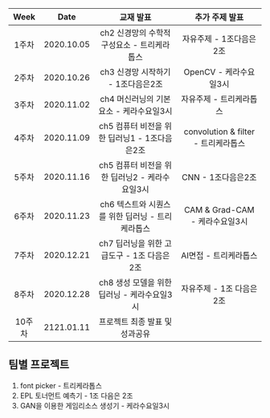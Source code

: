 
| Week | Date | 교재 발표 | 추가 주제 발표 |  
|:---:|:---:|:---:|:---:|
| 1주차 | 2020.10.05 |ch2 신경망의 수학적 구성요소 - 트리케라톱스 | 자유주제 - 1조다음은2조|
| 2주차 | 2020.10.26 |ch3 신경망 시작하기 - 1조다음은2조 | OpenCV - 케라수요일3시| 
| 3주차 | 2020.11.02 |ch4 머신러닝의 기본 요소 - 케라수요일3시| 자유주제 - 트리케라톱스  | 
| 4주차 | 2020.11.09 |ch5 컴퓨터 비전을 위한 딥러닝1 - 1조다음은2조| convolution & filter - 트리케라톱스 | 
| 5주차 | 2020.11.16 |ch5 컴퓨터 비전을 위한 딥러닝2 - 케라수요일3시 | CNN - 1조다음은2조 | 
| 6주차 | 2020.11.23 |ch6 텍스트와 시퀀스를 위한 딥러닝 - 트리케라톱스 | CAM & Grad-CAM - 케라수요일3시| 
| 7주차 | 2020.12.21 |ch7 딥러닝을 위한 고급도구 - 1조 다음은 2조 | AI면접 - 트리케라톱스| 
| 8주차 | 2020.12.28 |ch8 생성 모델을 위한 딥러닝 - 케라수요일3시 | 자유주제 - 1조 다음은 2조| 
| 10주차 | 2121.01.11 | 프로젝트 최종 발표 및 성과공유 | |

##  팀별 프로젝트
1) font picker - 트리케라톱스
2) EPL 토너먼트 예측기 - 1조 다음은 2조
3) GAN을 이용한 게임리소스 생성기 - 케라수요일3시
